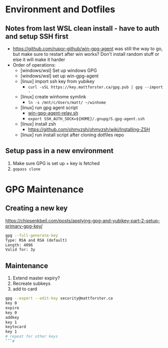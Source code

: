 # Environment and Dotfiles

## Notes from last WSL clean install - have to auth and setup SSH first

- https://github.com/rupor-github/win-gpg-agent was still the way to go, but make sure to restart after win works? Don't install random stuff or else it will make it harder
- Order of operations:
    - [windows/wsl] Set up windows GPG
    - [windows/wsl] set up win-gpg-agent
    - [linux] import ssh key from yubikey
        - `curl -sSL https://key.mattforster.ca/gpg.pub | gpg --import -`
    - [linux] create winhome symlink
        - `ln -s /mnt/c/Users/matt/ ~/winhome`
    - [linux] run gpg agent script
        - [win-gpg-agent-relay.sh](https://github.com/matt-forster/dotfiles/blob/main/private_dot_ssh/executable_win-gpg-agent-relay.sh)
        - `export SSH_AUTH_SOCK=${HOME}/.gnupg/S.gpg-agent.ssh`
    - [linux] install zsh
        - https://github.com/ohmyzsh/ohmyzsh/wiki/Installing-ZSH
    - [linux] run install script after cloning dotfiles repo

## Setup pass in a new environment

1. Make sure GPG is set up + key is fetched
2. `gopass clone`

# GPG Maintenance

## Creating a new key

https://chipsenkbeil.com/posts/applying-gpg-and-yubikey-part-2-setup-primary-gpg-key/

```bash
gpg --full-generate-key
Type: RSA and RSA (default)
Length: 4096
Valid for: 3y
```

## Maintenance

1. Extend master expiry?
2. Recreate subkeys
3. add to card

```bash
gpg --expert --edit-key security@mattforster.ca
key 0
expire
key 0
addkey
key 1
keytocard
key 1
# repeat for other keys
```#
